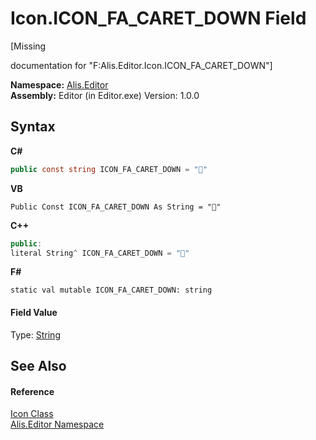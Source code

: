 # Icon.ICON_FA_CARET_DOWN Field
 

\[Missing <summary> documentation for "F:Alis.Editor.Icon.ICON_FA_CARET_DOWN"\]

**Namespace:**&nbsp;<a href="b150ade4-39de-a232-5f06-d3cdc1b2c538">Alis.Editor</a><br />**Assembly:**&nbsp;Editor (in Editor.exe) Version: 1.0.0

## Syntax

**C#**<br />
``` C#
public const string ICON_FA_CARET_DOWN = ""
```

**VB**<br />
``` VB
Public Const ICON_FA_CARET_DOWN As String = ""
```

**C++**<br />
``` C++
public:
literal String^ ICON_FA_CARET_DOWN = ""
```

**F#**<br />
``` F#
static val mutable ICON_FA_CARET_DOWN: string
```


#### Field Value
Type: <a href="https://docs.microsoft.com/dotnet/api/system.string" target="_blank">String</a>

## See Also


#### Reference
<a href="cc0f883c-67f8-f772-c6d7-a60b129f22a7">Icon Class</a><br /><a href="b150ade4-39de-a232-5f06-d3cdc1b2c538">Alis.Editor Namespace</a><br />